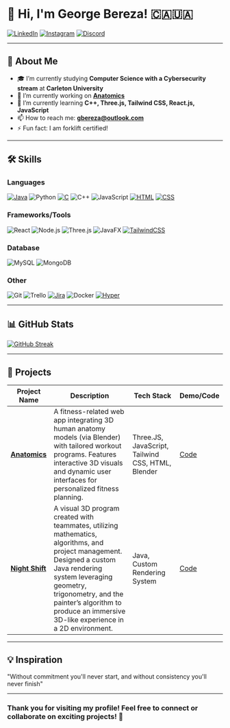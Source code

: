 # 👋 Hi, I'm George Bereza! 🇨🇦🇺🇦

[![LinkedIn](https://img.shields.io/badge/LinkedIn-%230077B5.svg?style=flat&logo=linkedin&logoColor=white)](https://www.linkedin.com/in/georgiybereza/) 
[![Instagram](https://img.shields.io/badge/Instagram-%23E4405F.svg?style=flat&logo=instagram&logoColor=white)](https://www.instagram.com/george.bereza/) 
[![Discord](https://img.shields.io/badge/Discord-%235865F2.svg?&logo=discord&logoColor=white)](https://discord.com/users/276862632248475648)


---

## 🚀 About Me

- 🎓 I’m currently studying **Computer Science with a Cybersecurity stream** at **Carleton University**  
- 🔭 I’m currently working on [**Anatomics**](https://github.com/Goshenko/Anatomics)
- 🌱 I’m currently learning **C++, Three.js, Tailwind CSS, React.js, JavaScript**  
- 📫 How to reach me: **[gbereza@outlook.com](mailto:gbereza@outlook.com)**  
- ⚡ Fun fact: I am forklift certified!  


---

## 🛠️ Skills

### Languages
[![Java](https://img.shields.io/badge/Java-%23ED8B00.svg?logo=openjdk&logoColor=white)](#)
![Python](https://img.shields.io/badge/Python-%233776AB.svg?style=flat&logo=python&logoColor=white)
[![C](https://img.shields.io/badge/C-00599C?logo=c&logoColor=white)](#)
![C++](https://img.shields.io/badge/C++-%2300599C.svg?style=flat&logo=c%2B%2B&logoColor=white)
![JavaScript](https://img.shields.io/badge/JavaScript-%23F7DF1E.svg?style=flat&logo=javascript&logoColor=black)
[![HTML](https://img.shields.io/badge/HTML-%23E34F26.svg?logo=html5&logoColor=white)](#)
[![CSS](https://img.shields.io/badge/CSS-1572B6?logo=css3&logoColor=fff)](#)

### Frameworks/Tools
![React](https://img.shields.io/badge/React-%2361DAFB.svg?style=flat&logo=react&logoColor=black)
![Node.js](https://img.shields.io/badge/Node.js-%23339933.svg?style=flat&logo=node.js&logoColor=white)
![Three.js](https://img.shields.io/badge/Three.js-%23000000.svg?style=flat&logo=three.js&logoColor=white)
![JavaFX](https://img.shields.io/badge/JavaFX-%23007396.svg?style=flat&logo=java&logoColor=white)
[![TailwindCSS](https://img.shields.io/badge/Tailwind%20CSS-%2338B2AC.svg?logo=tailwind-css&logoColor=white)](#)

### Database
![MySQL](https://img.shields.io/badge/MySQL-%234479A1.svg?style=flat&logo=mysql&logoColor=white)
![MongoDB](https://img.shields.io/badge/MongoDB-%2347A248.svg?style=flat&logo=mongodb&logoColor=white)

### Other
![Git](https://img.shields.io/badge/Git-%23F05033.svg?style=flat&logo=git&logoColor=white)
![Trello](https://img.shields.io/badge/Trello-%23026AA7.svg?style=flat&logo=trello&logoColor=white)
[![Jira](https://img.shields.io/badge/Jira-0052CC?logo=jira&logoColor=fff)](#)
![Docker](https://img.shields.io/badge/Docker-%232496ED.svg?style=flat&logo=docker&logoColor=white)
[![Hyper](https://img.shields.io/badge/Hyper-000000?logo=hyper&logoColor=fff)](#)


---

## 📊 GitHub Stats

[![GitHub Streak](https://github-readme-streak-stats.herokuapp.com/?user=Goshenko&theme=default)](https://git.io/streak-stats)

---

## 🔗 Projects

| Project Name | Description | Tech Stack | Demo/Code |
|--------------|-------------|------------|-----------|
| **[Anatomics](https://github.com/Goshenko/Anatomics)** | A fitness-related web app integrating 3D human anatomy models (via Blender) with tailored workout programs. Features interactive 3D visuals and dynamic user interfaces for personalized fitness planning. | Three.JS, JavaScript, Tailwind CSS, HTML, Blender | [Code](https://github.com/Goshenko/Anatomics) |
| **[Night Shift](https://github.com/theBananadon/gilded-proboscis)** | A visual 3D program created with teammates, utilizing mathematics, algorithms, and project management. Designed a custom Java rendering system leveraging geometry, trigonometry, and the painter’s algorithm to produce an immersive 3D-like experience in a 2D environment. | Java, Custom Rendering System | [Code](https://github.com/theBananadon/gilded-proboscis) |

---

## 💡 Inspiration

"Without commitment you'll never start, and without consistency you'll never finish"

---

### Thank you for visiting my profile! Feel free to connect or collaborate on exciting projects! 🎉

<!---
Goshenko/Goshenko is a ✨ special ✨ repository because its `README.md` (this file) appears on your GitHub profile.
You can click the Preview link to take a look at your changes.
--->
